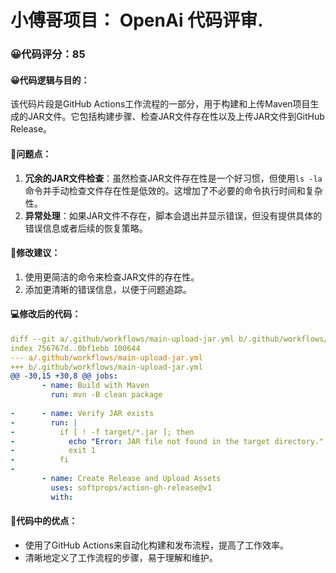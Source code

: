 # 小傅哥项目： OpenAi 代码评审.
### 😀代码评分：85
#### 😀代码逻辑与目的：
该代码片段是GitHub Actions工作流程的一部分，用于构建和上传Maven项目生成的JAR文件。它包括构建步骤、检查JAR文件存在性以及上传JAR文件到GitHub Release。

#### 🤔问题点：
1. **冗余的JAR文件检查**：虽然检查JAR文件存在性是一个好习惯，但使用`ls -la`命令并手动检查文件存在性是低效的。这增加了不必要的命令执行时间和复杂性。
2. **异常处理**：如果JAR文件不存在，脚本会退出并显示错误，但没有提供具体的错误信息或者后续的恢复策略。

#### 🎯修改建议：
1. 使用更简洁的命令来检查JAR文件的存在性。
2. 添加更清晰的错误信息，以便于问题追踪。

#### 💻修改后的代码：
```yaml
diff --git a/.github/workflows/main-upload-jar.yml b/.github/workflows/main-upload-jar.yml
index 756767d..0bf1ebb 100644
--- a/.github/workflows/main-upload-jar.yml
+++ b/.github/workflows/main-upload-jar.yml
@@ -30,15 +30,8 @@ jobs:
       - name: Build with Maven
         run: mvn -B clean package
 
-      - name: Verify JAR exists
-        run: |
-          if [ ! -f target/*.jar ]; then
-            echo "Error: JAR file not found in the target directory."
-            exit 1
-          fi
-
       - name: Create Release and Upload Assets
         uses: softprops/action-gh-release@v1
         with:
```

#### 🌟代码中的优点：
- 使用了GitHub Actions来自动化构建和发布流程，提高了工作效率。
- 清晰地定义了工作流程的步骤，易于理解和维护。
